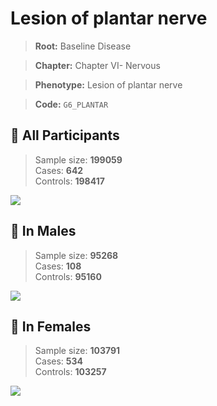 # Lesion of plantar nerve

> **Root:** Baseline Disease  

> **Chapter:** Chapter VI- Nervous  

> **Phenotype:** Lesion of plantar nerve  

> **Code:** `G6_PLANTAR`

## 🧪 All Participants  
> Sample size: **199059**  
> Cases: **642**  
> Controls: **198417**
<img src="/Disease/Figures/ALL/Incidence/G6_PLANTAR.png"/>
<CsvTable src="/public/Disease/Data/ALL/Incidence/COX_G6_PLANTAR.csv" label="🔍 View full results" />

## 👨 In Males  
> Sample size: **95268**  
> Cases: **108**  
> Controls: **95160**
<img src="/Disease/Figures/Male/Incidence/G6_PLANTAR.png"/>
<CsvTable src="/public/Disease/Data/Male/Incidence/COX_G6_PLANTAR.csv" label="🔍 View full results" />

## 👩 In Females  
> Sample size: **103791**  
> Cases: **534**  
> Controls: **103257**
<img src="/Disease/Figures/Female/Incidence/G6_PLANTAR.png"/>
<CsvTable src="/public/Disease/Data/Female/Incidence/COX_G6_PLANTAR.csv" label="🔍 View full results" />
